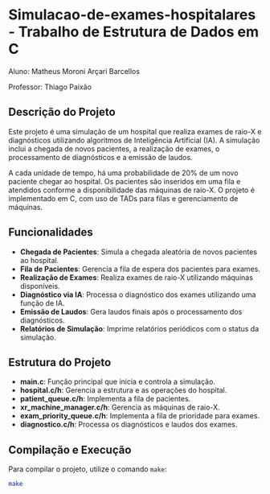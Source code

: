 # Simulacao-de-exames-hospitalares - Trabalho de Estrutura de Dados em C

Aluno: Matheus Moroni Arçari Barcellos

Professor: Thiago Paixão

## Descrição do Projeto

Este projeto é uma simulação de um hospital que realiza exames de raio-X e diagnósticos utilizando algoritmos de Inteligência Artificial (IA). A simulação inclui a chegada de novos pacientes, a realização de exames, o processamento de diagnósticos e a emissão de laudos.

A cada unidade de tempo, há uma probabilidade de 20% de um novo paciente chegar ao hospital. Os pacientes são inseridos em uma fila e atendidos conforme a disponibilidade das máquinas de raio-X. O projeto é implementado em C, com uso de TADs para filas e gerenciamento de máquinas.

## Funcionalidades

- **Chegada de Pacientes**: Simula a chegada aleatória de novos pacientes ao hospital.
- **Fila de Pacientes**: Gerencia a fila de espera dos pacientes para exames.
- **Realização de Exames**: Realiza exames de raio-X utilizando máquinas disponíveis.
- **Diagnóstico via IA**: Processa o diagnóstico dos exames utilizando uma função de IA.
- **Emissão de Laudos**: Gera laudos finais após o processamento dos diagnósticos.
- **Relatórios de Simulação**: Imprime relatórios periódicos com o status da simulação.

## Estrutura do Projeto

- **main.c**: Função principal que inicia e controla a simulação.
- **hospital.c/h**: Gerencia a estrutura e as operações do hospital.
- **patient_queue.c/h**: Implementa a fila de pacientes.
- **xr_machine_manager.c/h**: Gerencia as máquinas de raio-X.
- **exam_priority_queue.c/h**: Implementa a fila de prioridade para exames.
- **diagnostico.c/h**: Processa os diagnósticos e laudos dos exames.

## Compilação e Execução

Para compilar o projeto, utilize o comando `make`:

```sh
make
